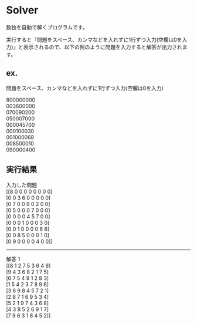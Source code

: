 # Solver
数独を自動で解くプログラムです。

実行すると『問題をスペース、カンマなどを入れずに1行ずつ入力(空欄は0を入力)』と表示されるので、以下の例のように問題を入力すると解答が出力されます。
## ex.
問題をスペース、カンマなどを入れずに1行ずつ入力(空欄は0を入力)

800000000  
003600000  
070090200  
050007000  
000045700  
000100030  
001000068  
008500010  
090000400

## 実行結果

入力した問題  
[[8 0 0 0 0 0 0 0 0]  
 [0 0 3 6 0 0 0 0 0]  
 [0 7 0 0 9 0 2 0 0]  
 [0 5 0 0 0 7 0 0 0]  
 [0 0 0 0 4 5 7 0 0]  
 [0 0 0 1 0 0 0 3 0]  
 [0 0 1 0 0 0 0 6 8]  
 [0 0 8 5 0 0 0 1 0]  
 [0 9 0 0 0 0 4 0 0]]  

----------------------  
解答 1  
[[8 1 2 7 5 3 6 4 9]  
 [9 4 3 6 8 2 1 7 5]  
 [6 7 5 4 9 1 2 8 3]  
 [1 5 4 2 3 7 8 9 6]  
 [3 6 9 8 4 5 7 2 1]  
 [2 8 7 1 6 9 5 3 4]  
 [5 2 1 9 7 4 3 6 8]  
 [4 3 8 5 2 6 9 1 7]  
 [7 9 6 3 1 8 4 5 2]]  
